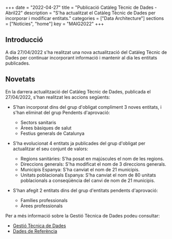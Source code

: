 +++
date        = "2022-04-27"
title       = "Publicació Catàleg Tècnic de Dades - Abril22"
description = "S'ha actualitzat el Catàleg Tècnic de Dades per incorporar i modificar entitats."
categories  = ["Data Architecture"]
sections    = ["Notícies", "home"]
key = "MAIG2022"
+++

## Introducció

A dia 27/04/2022 s'ha realitzat una nova actualització del Catàleg Tècnic de Dades per continuar incorporant informació i mantenir al dia les entitats publicades.
 
## Novetats

En la darrera actualització del Catàleg Tècnic de Dades, publicada el 27/04/2022, s'han realitzat les accions següents:

- S'han incorporat dins del grup d'obligat compliment 3 noves entitats, i s'han eliminat del grup Pendents d'aprovació:
  - Sectors sanitaris
  - Àrees bàsiques de salut
  - Festius generals de Catalunya
  
- S'ha evolucionat 4 entitats ja publicades del grup d'obligat per actualitzar el seu conjunt de valors:
  - Regions sanitàries: S'ha posat en majúscules el nom de les regions.
  - Direccions generals: S'ha modificat el nom de 3 direccions generals.
  - Municipis Espanya: S'ha canviat el nom de 21 municipis.
  - Unitats poblacionals Espanya: S'ha canviat el nom de 80 unitats poblacionals a conseqüència del canvi de nom de 21 municipis.

- S'han afegit 2 entitats dins del grup d'entitats pendents d'aprovació: 
  - Famílies professionals
  - Àrees professionals

Per a més informació sobre la Gestió Tècnica de Dades podeu consultar:

* [Gestió Tècnica de Dades](https://canigo.ctti.gencat.cat/dadesref/gestiodades/)
* [Dades de Referència](https://canigo.ctti.gencat.cat/dadesref/dadesref/)

